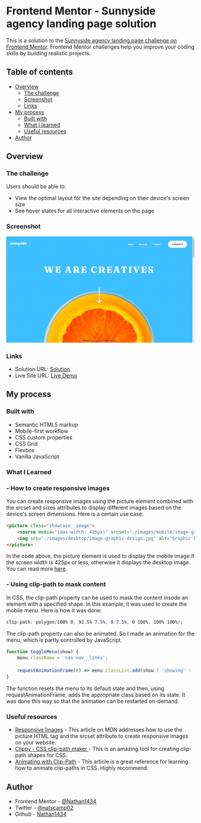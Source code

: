 # Frontend Mentor - Sunnyside agency landing page solution

This is a solution to the [Sunnyside agency landing page challenge on Frontend Mentor](https://www.frontendmentor.io/challenges/sunnyside-agency-landing-page-7yVs3B6ef). Frontend Mentor challenges help you improve your coding skills by building realistic projects.

## Table of contents

-   [Overview](#overview)
    -   [The challenge](#the-challenge)
    -   [Screenshot](#screenshot)
    -   [Links](#links)
-   [My process](#my-process)
    -   [Built with](#built-with)
    -   [What I learned](#what-i-learned)
    -   [Useful resources](#useful-resources)
-   [Author](#author)

## Overview

### The challenge

Users should be able to:

-   View the optimal layout for the site depending on their device's screen size
-   See hover states for all interactive elements on the page

### Screenshot

![](./screenshot.png)

### Links

-   Solution URL: [Solution](https://www.frontendmentor.io/solutions/sunnyside-agency-landing-page-84EKFqfIT)
-   Live Site URL: [Live Demo](https://sunnyside-agency-landing-page-natscamp.vercel.app/)

## My process

### **Built with**

-   Semantic HTML5 markup
-   Mobile-first workflow
-   CSS custom properties
-   CSS Grid
-   Flexbox
-   Vanilla JavaScript

### **What I Learned**

### - How to create responsive images

You can create responsive images using the picture element combined with the srcset and sizes attributes to display different images based on the device's screen dimensions. Here is a certain use case:

```html
<picture class="showcase__image">
	<source media="(max-width: 425px)" srcset="./images/mobile/image-graphic-design.jpg" />
	<img src="./images/desktop/image-graphic-design.jpg" alt="Graphic Design" />
</picture>
```

In the code above, the picture element is used to display the mobile image if the screen width is 425px or less, otherwise it displays the desktop image. You can read more [here](#useful-resources).

### - Using clip-path to mask content

In CSS, the clip-path property can be used to mask the content insode an element with a specified shape. In this example, it was used to create the mobile menu. Here is how it was done:

```css
clip-path: polygon(100% 0, 92.5% 7.5%, 0 7.5%, 0 100%, 100% 100%);
```

The clip-path property can also be animated. So I made an animation for the menu, which is partly controlled by JavaScript.

```js
function toggleMenu(show) {
	menu.className = 'nav nav__links';

	requestAnimationFrame(() => menu.classList.add(show ? 'showing' : 'hidden'));
}
```

The function resets the menu to its default state and then, using requestAnimationFrame, adds the appropriate class based on its state. It was done this way so that the animation can be restarted on-demand.

### **Useful resources**

-   [Responsive Images](https://developer.mozilla.org/en-US/docs/Learn/HTML/Multimedia_and_embedding/Responsive_images) - This article on MDN addresses how to use the picture HTML tag and the srcset attribute to create responsive images on your website.
-   [Clippy - CSS clip-path maker ](https://bennettfeely.com/clippy/) - This is an amazing tool for creating clip-path shapes for CSS.
-   [Animating with Clip-Path](https://css-tricks.com/animating-with-clip-path/) - This article is a great reference for learning how to animate clip-paths in CSS. Highly recommend.

## Author

-   Frontend Mentor - [@Nathan1434](https://www.frontendmentor.io/profile/Nathan1434)
-   Twitter - [@natscamp02](https://www.twitter.com/natscamp02)
-   Github - [Nathan1434](https://github.com/Nathan1434?tab=repositories)
